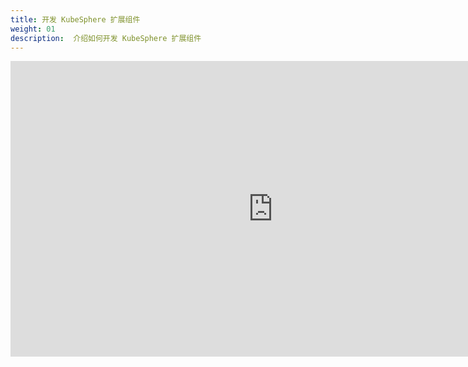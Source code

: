 ```yaml
---
title: 开发 KubeSphere 扩展组件
weight: 01
description:  介绍如何开发 KubeSphere 扩展组件
---
```


<div style="text-align: center;">
<iframe width="840" height="472.5" src="https://ks-extension.pek3b.qingstor.com/videos/%E5%AE%8F%E6%98%8E.mp4" frameborder="0" allowfullscreen></iframe>
</div>


